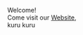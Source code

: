 Welcome!<br>
Come visit our <a href="https://gamakagami.github.io/Imissher-Project/">Website</a>,<br>
kuru kuru

